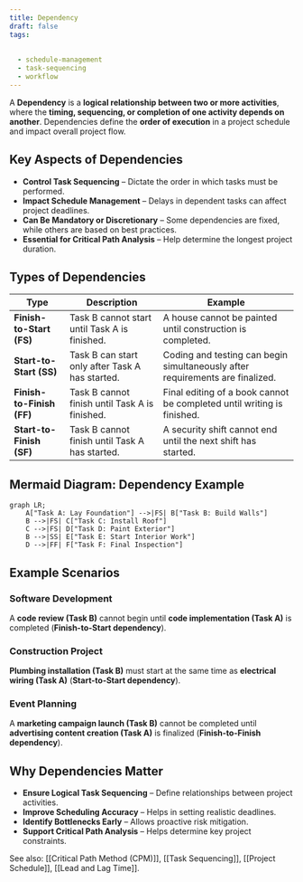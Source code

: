 ```yaml
---
title: Dependency
draft: false
tags:
  
  
  - schedule-management
  - task-sequencing
  - workflow
---
```


A **Dependency** is a **logical relationship between two or more activities**, where the **timing, sequencing, or completion of one activity depends on another**. Dependencies define the **order of execution** in a project schedule and impact overall project flow.

## **Key Aspects of Dependencies**
- **Control Task Sequencing** – Dictate the order in which tasks must be performed.
- **Impact Schedule Management** – Delays in dependent tasks can affect project deadlines.
- **Can Be Mandatory or Discretionary** – Some dependencies are fixed, while others are based on best practices.
- **Essential for Critical Path Analysis** – Help determine the longest project duration.

## **Types of Dependencies**
| **Type** | **Description** | **Example** |
|----------|------------------------------------------------|----------------------------|
| **Finish-to-Start (FS)** | Task B cannot start until Task A is finished. | A house cannot be painted until construction is completed. |
| **Start-to-Start (SS)** | Task B can start only after Task A has started. | Coding and testing can begin simultaneously after requirements are finalized. |
| **Finish-to-Finish (FF)** | Task B cannot finish until Task A is finished. | Final editing of a book cannot be completed until writing is finished. |
| **Start-to-Finish (SF)** | Task B cannot finish until Task A has started. | A security shift cannot end until the next shift has started. |

## **Mermaid Diagram: Dependency Example**
```mermaid
graph LR;
    A["Task A: Lay Foundation"] -->|FS| B["Task B: Build Walls"]
    B -->|FS| C["Task C: Install Roof"]
    C -->|FS| D["Task D: Paint Exterior"]
    B -->|SS| E["Task E: Start Interior Work"]
    D -->|FF| F["Task F: Final Inspection"]
```

## **Example Scenarios**

### **Software Development**
A **code review (Task B)** cannot begin until **code implementation (Task A)** is completed (**Finish-to-Start dependency**).

### **Construction Project**
**Plumbing installation (Task B)** must start at the same time as **electrical wiring (Task A)** (**Start-to-Start dependency**).

### **Event Planning**
A **marketing campaign launch (Task B)** cannot be completed until **advertising content creation (Task A)** is finalized (**Finish-to-Finish dependency**).

## **Why Dependencies Matter**
- **Ensure Logical Task Sequencing** – Define relationships between project activities.
- **Improve Scheduling Accuracy** – Helps in setting realistic deadlines.
- **Identify Bottlenecks Early** – Allows proactive risk mitigation.
- **Support Critical Path Analysis** – Helps determine key project constraints.

See also: [[Critical Path Method (CPM)]], [[Task Sequencing]], [[Project Schedule]], [[Lead and Lag Time]].
